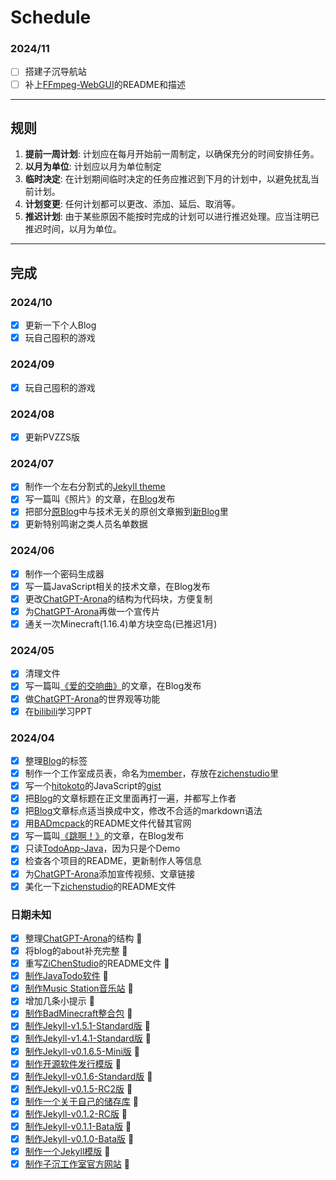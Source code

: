 # Schedule

### 2024/11
- [ ] 搭建子沉导航站
- [ ] 补上[FFmpeg-WebGUI](https://github.com/zichenstudio/FFmpeg-WebGUI)的README和描述

----------

## 规则

1. **提前一周计划**: 计划应在每月开始前一周制定，以确保充分的时间安排任务。
2. **以月为单位**: 计划应以月为单位制定
3. **临时决定**: 在计划期间临时决定的任务应推迟到下月的计划中，以避免扰乱当前计划。
5. **计划变更**: 任何计划都可以更改、添加、延后、取消等。
6. **推迟计划**: 由于某些原因不能按时完成的计划可以进行推迟处理。应当注明已推迟时间，以月为单位。

----------

## 完成

### 2024/10
- [x] 更新一下个人Blog
- [x] 玩自己囤积的游戏

### 2024/09
- [x] 玩自己囤积的游戏

### 2024/08
- [x] 更新PVZZS版

### 2024/07

- [x] 制作一个左右分割式的[Jekyll theme](https://github.com/zichenstudio/ECHO)
- [x] 写一篇叫《照片》的文章，在[Blog](https://zichenstudio.github.io/imoutopiablog/2024/07/11/photo.html)发布
- [x] 把部分[原Blog](https://github.com/zichenstudio/blog)中与技术无关的原创文章搬到[新Blog](https://github.com/zichenstudio/imoutopiablog)里
- [x] 更新特别鸣谢之类人员名单数据

### 2024/06

- [x] 制作一个密码生成器
- [x] 写一篇JavaScript相关的技术文章，在Blog发布
- [x] 更改[ChatGPT-Arona](https://github.com/zichenstudio/ChatGPT-Arona)的结构为代码块，方便复制
- [x] 为[ChatGPT-Arona](https://github.com/zichenstudio/ChatGPT-Arona)再做一个宣传片
- [x] 通关一次Minecraft(1.16.4)单方块空岛(已推迟1月)

### 2024/05

- [x] 清理文件
- [x] 写一篇叫[《爱的交响曲》](https://zichenstudio.github.io/blog/2024/05/07/symphony-of-love.html)的文章，在Blog发布
- [x] 做[ChatGPT-Arona](https://github.com/zichenstudio/ChatGPT-Arona)的世界观等功能
- [x] 在[bilibili](https://www.bilibili.com/video/BV1xf4y157Db/)学习PPT

### 2024/04

- [x] 整理[Blog](https://zichenstudio.github.io/blog/)的标签
- [x] 制作一个工作室成员表，命名为[member](member.md)，存放在[zichenstudio](https://github.com/zichenstudio/zichenstudio)里
- [x] 写一个[hitokoto](https://hitokoto.cn/)的JavaScript的[gist](https://gist.github.com/zichenstudio/39458d8e06a5cbfc5f0eb64c67ca9cc1)
- [x] 把[Blog](https://zichenstudio.github.io/blog/)的文章标题在正文里面再打一遍，并都写上作者
- [x] 把[Blog](https://zichenstudio.github.io/blog/)文章标点适当换成中文，修改不合适的markdown语法
- [x] 用[BADmcpack](https://github.com/zichenstudio/BADmcpack)的README文件代替其官网
- [x] 写一篇叫[《跳啊！》](https://zichenstudio.github.io/blog/2024/04/15/jumpa.html)的文章，在Blog发布
- [x] 只读[TodoApp-Java](https://github.com/zichenstudio/TodoApp-Java)，因为只是个Demo
- [x] 检查各个项目的README，更新制作人等信息
- [x] 为[ChatGPT-Arona](https://github.com/zichenstudio/ChatGPT-Arona)添加宣传视频、文章链接
- [x] 美化一下[zichenstudio](https://github.com/zichenstudio/zichenstudio)的README文件

### 日期未知

- [x] 整理[ChatGPT-Arona](https://github.com/zichenstudio/ChatGPT-Arona)的结构 :tada:
- [x] 将blog的about补充完整 :tada:
- [x] 重写[ZiChenStudio](https://github.com/ZiChenStudio/ZiChenStudio)的README文件 :tada:
- [x] [制作JavaTodo软件](https://github.com/ZiChenStudio/TodoApp-Java) :tada:
- [x] [制作Music Station音乐站](https://github.com/ZiChenStudio/music-station) :tada:
- [x] 增加几条小提示 :tada:
- [x] [制作BadMinecraft整合包](https://github.com/ZiChenStudio/BADmcpack) :tada:
- [x] [制作Jekyll-v1.5.1-Standard版](https://github.com/ZiChenStudio/Efficiency_jekyll_theme) :tada:
- [x] [制作Jekyll-v1.4.1-Standard版](https://github.com/ZiChenStudio/Efficiency_jekyll_theme) :tada:
- [x] [制作Jekyll-v0.1.6.5-Mini版](https://github.com/ZiChenStudio/Efficiency_jekyll_theme) :tada:
- [x] [制作开源软件发行模版](https://github.com/ZiChenStudio/software-template) :tada:
- [x] [制作Jekyll-v0.1.6-Standard版](https://github.com/ZiChenStudio/Efficiency_jekyll_theme) :tada:
- [x] [制作Jekyll-v0.1.5-RC2版](https://github.com/ZiChenStudio/Efficiency_jekyll_theme) :tada:
- [x] [制作一个关于自己的储存库](https://github.com/ZiChenStudio/zichenstudio) :tada:
- [x] [制作Jekyll-v0.1.2-RC版](https://github.com/ZiChenStudio/Efficiency_jekyll_theme) :tada:
- [x] [制作Jekyll-v0.1.1-Bata版](https://github.com/ZiChenStudio/Efficiency_jekyll_theme) :tada:
- [x] [制作Jekyll-v0.1.0-Bata版](https://github.com/ZiChenStudio/Efficiency_jekyll_theme) :tada:
- [x] [制作一个Jekyll模版](https://github.com/ZiChenStudio/Efficiency_jekyll_theme) :tada:
- [x] [制作子沉工作室官方网站](https://github.com/ZiChenStudio/zichenstudioweb) :tada:
